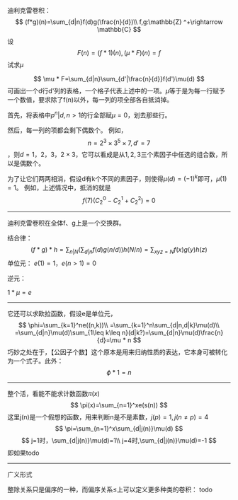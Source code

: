 迪利克雷卷积：
$$
(f*g)(n)=\sum_{d|n}f(d)g(\frac{n}{d})\\
f,g:\mathbb{Z} ^+\rightarrow \mathbb{C}
$$
设
$$
F(n)=(f*1)(n),(\mu * F)(n)=f
$$
试求$\mu$

$$
\mu * F=\sum_{d|n}\sum_{d'|\frac{n}{d}}f(d')\mu(d)
$$
可画出一个d行d'列的表格，一个格子代表上述中的一项。$\mu$等于是为每一行赋予一个数值，要求除了f(n)以外，每一列的项全部各自抵消掉。


首先，将表格中$p^n|d,n>1$的行全部赋$\mu =0$，划去那些行。

然后，每一列的项都会剩下偶数个。
例如，
$$
n=2^3\times 3^5\times 7,d'=7
$$
，则$d=1，2，3，2\times 3$，它可以看成是从$1,2,3$三个素因子中任选的组合数，所以是偶数个。

为了让它们两两相消，假设d有k个不同的素因子，则使得$\mu(d)=(-1)^k$即可，$\mu(1)=1$。
例如，上述情况中，抵消的就是
$$
f(7)(C_2^0-C_2^1+C_2^2)=0
$$

---
迪利克雷卷积在全体f、g上是一个交换群。

结合律：
$$
(f*g)*h=\sum_{n|N}(\sum_{d|n}f(d)g(n/d))h(N/n)=\sum_{xyz=N}f(x)g(y)h(z)
$$
单位元：
$e(1)=1，e(n> 1)=0$

逆元：

$1*\mu=e$


---
它还可以求欧拉函数，假设e是单位元，
$$
\phi=\sum_{k=1}^ne((n,k))\\
=\sum_{k=1}^n\sum_{d|n,d|k}\mu(d)\\
=\sum_{d|n}\mu(d)\sum_{1\leq k\leq n}(d|k?)=\sum_{d|n}\mu(d)\frac{n}{d}=\mu * n
$$
巧妙之处在于，【公因子个数】这个原本是用来归纳性质的表达，它本身可被转化为一个式子。此外：
$$
\phi * 1=n
$$

---
整个活，看能不能求计数函数$\pi(x)$
$$
\pi(x)=\sum_{n=1}^xe(s(n))
$$
这里j(n)是一个假想的函数，用来判断n是不是素数，$j(p)=1,j(n\neq p)=4$
$$
\pi=\sum_{n=1}^x\sum_{d|j(n)}\mu(d)
$$
$$
j=1时，\sum_{d|j(n)}\mu(d)=1\\
j=4时,\sum_{d|j(n)}\mu(d)=-1
$$
即如果todo

---
广义形式

整除关系只是偏序的一种，而偏序关系$\leq$上可以定义更多种类的卷积：
todo


